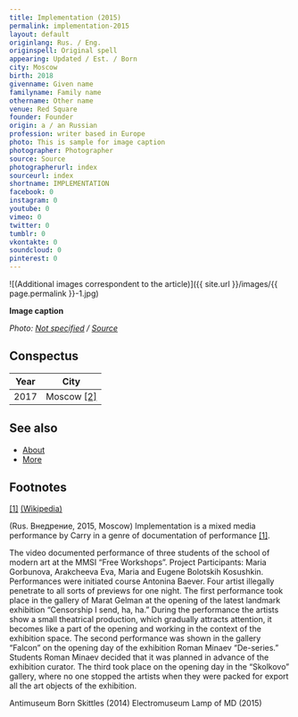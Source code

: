 ```yaml
---
title: Implementation (2015)
permalink: implementation-2015
layout: default
originlang: Rus. / Eng.
originspell: Original spell
appearing: Updated / Est. / Born
city: Moscow
birth: 2018
givenname: Given name
familyname: Family name
othername: Other name
venue: Red Square
founder: Founder
origin: a / an Russian
profession: writer based in Europe
photo: This is sample for image caption
photographer: Photographer
source: Source
photographerurl: index
sourceurl: index
shortname: IMPLEMENTATION
facebook: 0
instagram: 0
youtube: 0
vimeo: 0
twitter: 0
tumblr: 0
vkontakte: 0
soundcloud: 0
pinterest: 0
---
```


![(Additional images correspondent to the article)]({{ site.url }}/images/{{ page.permalink }}-1.jpg)

**Image caption**

*Photo: [Not specified](index) / [Source](index)*

## Сonspectus

|Year|City|
|-|-|
|2017|Moscow <span id="a2">[\[2\]](#f2)</span>|

## See also

+ [About](index)
+ [More](index)

## Footnotes

[[1]](#a1) <span id="f1"></span> [(Wikipedia)](index)


(Rus. Внедрение, 2015, Moscow) Implementation is a mixed media performance by Carry in a genre of documentation of performance <span id="a1">[\[1\]](#f1)</span>.

The video documented performance of three students of the school of modern art at the MMSI  “Free Workshops”. Project Participants: Maria Gorbunova, Arakcheeva Eva, Maria and Eugene Bolotskih Kosushkin. Performances were initiated course Antonina Baever. Four artist illegally penetrate to all sorts of previews for one night. The first performance took place in the gallery of Marat Gelman at the opening of the latest landmark exhibition “Censorship I send, ha, ha.” During the performance the artists show a small theatrical production, which gradually attracts attention, it becomes like a part of the opening and working in the context of the exhibition space. The second performance was shown in the gallery “Falcon” on the opening day of the exhibition Roman Minaev “De-series.” Students Roman Minaev decided that it was planned in advance of the exhibition curator. The third took place on the opening day in the “Skolkovo” gallery, where no one stopped the artists when they were packed for export all the art objects of the exhibition.


Antimuseum
Born Skittles (2014)
Electromuseum
Lamp of MD (2015)

